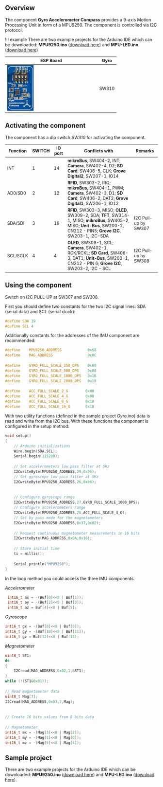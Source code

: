 ## Overview

The component **Gyro Accelerometer Compass** provides a 9-axis Motion Processing Unit in form of a MPU9250. The component is controlled via I2C protocol.

!!! example
    There are two example projects for the Arduino IDE which can be downloaded: 
    **MPU9250.ino** ([download here](../../source/esp32/Gyro/MPU9250.ino)) and 
    **MPU-LED.ino** ([download here](../../source/esp32/Gyro/MPU-LED.ino))

ESP Board | Gyro
--- | ---
<img src="/images/esp32/block_gyro.png"  width="30%"> | SW310

## Activating the component
The component has a dip switch *SW310* for activating the component.

|Function|SWITCH|IO port|Conflicts with|Remarks|
|------------------|----------|----------|----------|----------|
|INT|1|14|**mikroBus**, SW404-2, INT; **Camera**, SW402-4, D2; **SD Card**, SW406-5, CLK; **Grove Digital2**, SW207-1, IO14
|AD0/SD0|2|12|**RFID**, SW303-2, IRQ; **mikroBus**, SW404-1, PWM; **Camera**, SW402-3, D1; **SD Card**, SW406-2, DAT2; **Grove Digital1**, SW206-1, IO12
|SDA/SDI|3|19|**RFID**, SW303-3, MISO; **OLED**, SW309-2, SDA; **TFT**, SW314-1, MISO; **mikroBus**, SW405-2, MISO; **Unit-Bus**, SW200-2, CN212 - PIN5; **Grove I2C**, SW203-1, I2C-SDA|I2C Pull-up by SW307
|SCL/SCLK|4|4|**OLED**, SW309-1, SCL; **Camera**, SW402-1, RCK/RCKL; **SD Card**, SW406-3, DAT1; **Unit-Bus**, SW200-1, CN212 - PIN 6; **Grove I2C**, SW203-2, I2C - SCL|I2C Pull-up by SW308

## Using the component
Switch on I2C PULL-UP at SW307 and SW308.

First you should define two constants for the two I2C signal lines: SDA (serial data) and SCL (serial clock):
```c
#define SDA 19
#define SCL 4
```

Additionally constants for the addresses of the IMU component are recommended:
```c
#define    MPU9250_ADDRESS            0x68
#define    MAG_ADDRESS                0x0C

#define    GYRO_FULL_SCALE_250_DPS    0x00
#define    GYRO_FULL_SCALE_500_DPS    0x08
#define    GYRO_FULL_SCALE_1000_DPS   0x10
#define    GYRO_FULL_SCALE_2000_DPS   0x18

#define    ACC_FULL_SCALE_2_G        0x00
#define    ACC_FULL_SCALE_4_G        0x08
#define    ACC_FULL_SCALE_8_G        0x10
#define    ACC_FULL_SCALE_16_G       0x18
```

With two utility functions (defined in the sample project *Gyro.ino*) data is read and write from the I2C bus. With these functions the component is configured in the setup method:
```c
void setup()
{
    // Arduino initializations
    Wire.begin(SDA,SCL);
    Serial.begin(115200);

    // Set accelerometers low pass filter at 5Hz
    I2CwriteByte(MPU9250_ADDRESS,29,0x06);
    // Set gyroscope low pass filter at 5Hz
    I2CwriteByte(MPU9250_ADDRESS,26,0x06);


    // Configure gyroscope range
    I2CwriteByte(MPU9250_ADDRESS,27,GYRO_FULL_SCALE_1000_DPS);
    // Configure accelerometers range
    I2CwriteByte(MPU9250_ADDRESS,28,ACC_FULL_SCALE_4_G);
    // Set by pass mode for the magnetometers
    I2CwriteByte(MPU9250_ADDRESS,0x37,0x02);

    // Request continuous magnetometer measurements in 16 bits
    I2CwriteByte(MAG_ADDRESS,0x0A,0x16);

    // Store initial time
    ti = millis();

    Serial.println("MPU9250");
}
```

In the loop method you could access the three IMU components.

*Accelerometer*
```c
 int16_t ax = -(Buf[0]<<8 | Buf[1]);
 int16_t ay = -(Buf[2]<<8 | Buf[3]);
 int16_t az = Buf[4]<<8 | Buf[5];
```
*Gyroscope*
```c
int16_t gx = -(Buf[8]<<8 | Buf[9]);
int16_t gy = -(Buf[10]<<8 | Buf[11]);
int16_t gz = Buf[12]<<8 | Buf[13];
```

*Magnetometer*

```c
uint8_t ST1;
do
{
    I2Cread(MAG_ADDRESS,0x02,1,&ST1);
}
while (!(ST1&0x01));

// Read magnetometer data
uint8_t Mag[7];
I2Cread(MAG_ADDRESS,0x03,7,Mag);


// Create 16 bits values from 8 bits data

// Magnetometer
int16_t mx = -(Mag[3]<<8 | Mag[2]);
int16_t my = -(Mag[1]<<8 | Mag[0]);
int16_t mz = -(Mag[5]<<8 | Mag[4]);
```

## Sample project

There are two example projects for the Arduino IDE which can be downloaded: **MPU9250.ino** ([download here](../../source/esp32/Gyro/MPU9250.ino)) and **MPU-LED.ino** ([download here](../../source/esp32/Gyro/MPU-LED.ino)).
